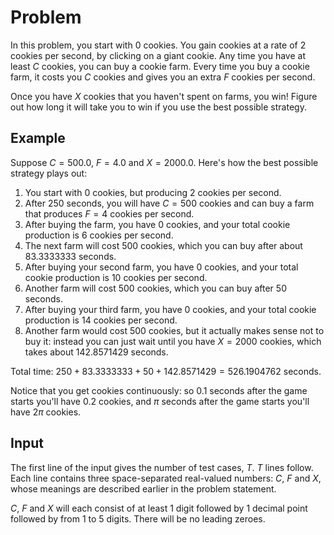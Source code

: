 # Problem

In this problem, you start with $0$ cookies. You gain cookies at a rate of $2$ cookies per second, by clicking on a giant cookie. Any time you have at least $C$ cookies, you can buy a cookie farm. Every time you buy a cookie farm, it costs you $C$ cookies and gives you an extra $F$ cookies per second.

Once you have $X$ cookies that you haven't spent on farms, you win! Figure out how long it will take you to win if you use the best possible strategy.

## Example

Suppose $C=500.0$, $F=4.0$ and $X=2000.0$. Here's how the best possible strategy plays out:

1. You start with $0$ cookies, but producing $2$ cookies per second.
1. After $250$ seconds, you will have $C=500$ cookies and can buy a farm that produces $F=4$ cookies per second.
1. After buying the farm, you have $0$ cookies, and your total cookie production is $6$ cookies per second.
1. The next farm will cost $500$ cookies, which you can buy after about $83.3333333$ seconds.
1. After buying your second farm, you have $0$ cookies, and your total cookie production is $10$ cookies per second.
1. Another farm will cost $500$ cookies, which you can buy after $50$ seconds.
1. After buying your third farm, you have $0$ cookies, and your total cookie production is $14$ cookies per second.
1. Another farm would cost $500$ cookies, but it actually makes sense not to buy it: instead you can just wait until you have $X=2000$ cookies, which takes about $142.8571429$ seconds.

Total time: $250 + 83.3333333 + 50 + 142.8571429 = 526.1904762$ seconds.

Notice that you get cookies continuously: so $0.1$ seconds after the game starts you'll have $0.2$ cookies, and $π$ seconds after the game starts you'll have $2π$ cookies.

## Input

The first line of the input gives the number of test cases, $T$. $T$ lines follow.  
Each line contains three space-separated real-valued numbers: $C$, $F$ and $X$, whose meanings are described earlier in the problem statement.

$C$, $F$ and $X$ will each consist of at least 1 digit followed by 1 decimal point followed by from 1 to 5 digits. There will be no leading zeroes.
